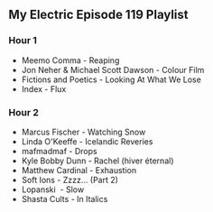 ## My Electric Episode 119 Playlist

### Hour 1
* Meemo Comma - Reaping
* Jon Neher & Michael Scott Dawson - Colour Film
* Fictions and Poetics - Looking At What We Lose
* Index - Flux

### Hour 2
* Marcus Fischer - Watching Snow
* Linda O'Keeffe - Icelandic Reveries
* mafmadmaf - Drops
* Kyle Bobby Dunn - Rachel (hiver éternal)
* Matthew Cardinal - Exhaustion
* Soft Ions - Zzzz... (Part 2)
* Lopanski  - Slow
* Shasta Cults - In Italics
